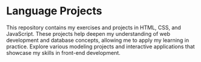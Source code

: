# Language Projects
This repository contains my exercises and projects in HTML, CSS, and JavaScript. These projects help deepen my understanding of web development and database concepts, allowing me to apply my learning in practice. Explore various modeling projects and interactive applications that showcase my skills in front-end development.

